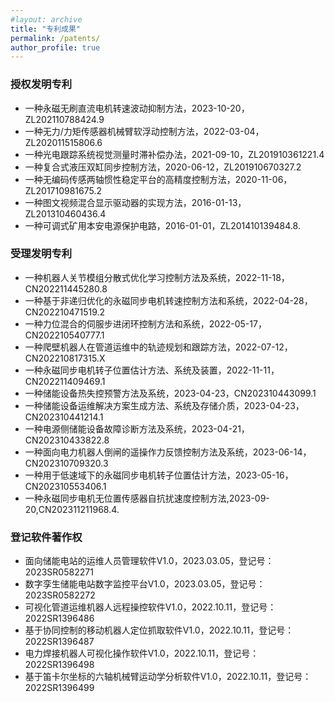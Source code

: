 ```yaml
---
#layout: archive
title: "专利成果"
permalink: /patents/
author_profile: true
---
```


### 授权发明专利

- 一种永磁无刷直流电机转速波动抑制方法，2023-10-20，ZL202110788424.9
- 一种无力/力矩传感器机械臂软浮动控制方法，2022-03-04，ZL202011515806.6
- 一种光电跟踪系统视觉测量时滞补偿办法，2021-09-10，ZL201910361221.4
- 一种复合式液压双缸同步控制方法，2020-06-12，ZL201910670327.2
- 一种无编码传感两轴惯性稳定平台的高精度控制方法，2020-11-06，ZL201710981675.2
- 一种图文视频混合显示驱动器的实现方法，2016-01-13，ZL201310460436.4
- 一种可调式矿用本安电源保护电路，2016-01-01，ZL201410139484.8.

### 受理发明专利

-  一种机器人关节模组分散式优化学习控制方法及系统，2022-11-18，CN202211445280.8
-  一种基于非递归优化的永磁同步电机转速控制方法和系统，2022-04-28，CN202210471519.2
-  一种力位混合的伺服步进闭环控制方法和系统，2022-05-17，CN202210540777.1
-  一种爬壁机器人在管道运维中的轨迹规划和跟踪方法，2022-07-12，CN202210817315.X
-  一种永磁同步电机转子位置估计方法、系统及装置，2022-11-11，CN202211409469.1
-  一种储能设备热失控预警方法及系统，2023-04-23，CN202310443099.1
-  一种储能设备运维解决方案生成方法、系统及存储介质，2023-04-23，CN202310441214.1
-  一种电源侧储能设备故障诊断方法及系统，2023-04-21，CN202310433822.8
-  一种面向电力机器人倒闸的遥操作力反馈控制方法及系统，2023-06-14，CN202310709320.3
-  一种用于低速域下的永磁同步电机转子位置估计方法，2023-05-16，CN202310553406.1
-  一种永磁同步电机无位置传感器自抗扰速度控制方法,2023-09-20,CN202311211968.4.

### 登记软件著作权

- 面向储能电站的运维人员管理软件V1.0，2023.03.05，登记号：2023SR0582271
- 数字孪生储能电站数字监控平台V1.0，2023.03.05，登记号：2023SR0582272
- 可视化管道运维机器人远程操控软件V1.0，2022.10.11，登记号：2022SR1396486
- 基于协同控制的移动机器人定位抓取软件V1.0，2022.10.11，登记号：2022SR1396487
- 电力焊接机器人可视化操作软件V1.0，2022.10.11，登记号：2022SR1396498
- 基于笛卡尔坐标的六轴机械臂运动学分析软件V1.0，2022.10.11，登记号：2022SR1396499
